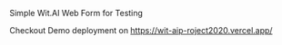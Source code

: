 Simple Wit.AI Web Form for Testing

Checkout Demo deployment on https://wit-aip-roject2020.vercel.app/
